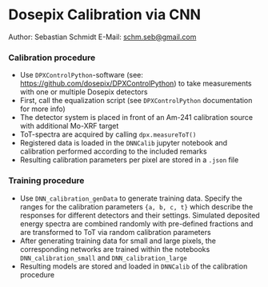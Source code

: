 # Dosepix Calibration via CNN
Author: Sebastian Schmidt
E-Mail: schm.seb@gmail.com  

### Calibration procedure
- Use `DPXControlPython`-software (see: https://github.com/dosepix/DPXControlPython) to take measurements with one or multiple Dosepix detectors
- First, call the equalization script (see `DPXControlPython` documentation for more info)
- The detector system is placed in front of an Am-241 calibration source with additional Mo-XRF target
- ToT-spectra are acquired by calling `dpx.measureToT()`
- Registered data is loaded in the `DNNCalib` jupyter notebook and calibration performed according to the included remarks
- Resulting calibration parameters per pixel are stored in a `.json` file

### Training procedure
- Use `DNN_calibration_genData` to generate training data. Specify the ranges for the calibration parameters `{a, b, c, t}` which describe the responses for different detectors and their settings. Simulated deposited energy spectra are combined randomly with pre-defined fractions and are transformed to ToT via random calibration parameters
- After generating training data for small and large pixels, the corresponding networks are trained within the notebooks `DNN_calibration_small` and `DNN_calibration_large`
- Resulting models are stored and loaded in `DNNCalib` of the calibration procedure
